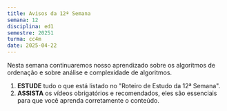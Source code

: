 ```yaml
---
title: Avisos da 12ª Semana
semana: 12
disciplina: ed1
semestre: 20251
turma: cc4m
date: 2025-04-22
---
```


Nesta semana continuaremos nosso aprendizado sobre os algoritmos de ordenação e
sobre análise e complexidade de algoritmos.

1. **ESTUDE** tudo o que está listado no "Roteiro de Estudo da 12ª Semana".
1. **ASSISTA** os vídeos obrigatórios e recomendados, eles são essenciais para
   que você aprenda corretamente o conteúdo.
